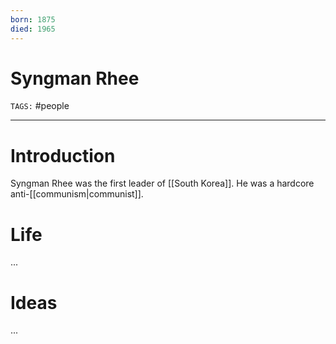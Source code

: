 ```yaml
---
born: 1875
died: 1965
---
```

# Syngman Rhee
`TAGS:` #people 

---
# Introduction
Syngman Rhee was the first leader of [[South Korea]]. He was a hardcore anti-[[communism|communist]]. 

# Life
...
# Ideas
...